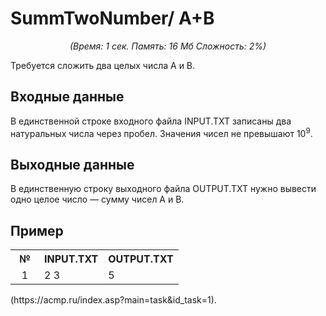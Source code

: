 <h1>SummTwoNumber/ A+B</h1>
<center><i>(Время: 1&nbsp;сек. Память: 16 Мб&nbsp;Сложность: 2%)</i></center>
<!–– google_ad_section_start ––>
<p class=text>
Требуется сложить два целых числа А и В.
</p>

<h2>Входные данные</h2>

<p class=text>
В единственной строке входного файла INPUT.TXT записаны два натуральных числа через пробел. Значения чисел не превышают 10<sup>9</sup>.
</p>

<h2>Выходные данные</h2>

<p class=text>
В единственную строку выходного файла OUTPUT.TXT нужно вывести одно целое число — сумму чисел А и В.
</p>

<h2>Пример</h2>

<table class=main cellpadding=2 cellspacing=1>
<tr><th width=30>№</th><th>INPUT.TXT</th><th>OUTPUT.TXT</th></tr>
<tr class=white2><td align=center>1</td><td valign=top>2 3</td><td valign=top>5</td></tr>
</table>
 (https://acmp.ru/index.asp?main=task&id_task=1).
<!–– google_ad_section_end ––>
